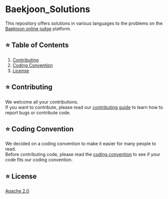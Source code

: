 # Baekjoon_Solutions
This repository offers solutions in various languages to the problems on the [Baekjoon online judge](https://www.acmicpc.net/) platform.

## ⭐ Table of Contents
1. [Contributing](#contributing)
2. [Coding Convention](#coding-convention)
3. [License](#license)

## ⭐ Contributing
We welcome all your contributions.   
If you want to contribute, please read our [contributing guide](CONTRIBUTING.md) to learn how to report bugs or contribute code.

## ⭐ Coding Convention
We decided on a coding convention to make it easier for many people to read.   
Before contributing code, please read the [coding convention](CODING_CONVENTION.md) to see if your code fits our coding convention.   

## ⭐ License
[Apache 2.0](LICENSE)

